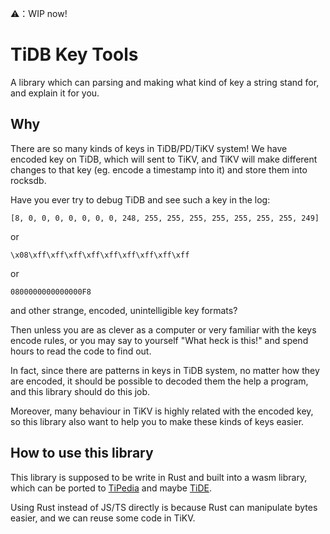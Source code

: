 ⚠️：WIP now!

# TiDB Key Tools

A library which can parsing and making what kind of key a string stand for, and explain it for you.

## Why

There are so many kinds of keys in TiDB/PD/TiKV system!
We have encoded key on TiDB, which will sent to TiKV,
and TiKV will make different changes to that key
(eg. encode a timestamp into it) and store them into rocksdb.

Have you ever try to debug TiDB and see such a key in the log:

```
[8, 0, 0, 0, 0, 0, 0, 0, 248, 255, 255, 255, 255, 255, 255, 255, 249]
```

or

```
\x08\xff\xff\xff\xff\xff\xff\xff\xff\xff
```

or

```
0800000000000000F8
```

and other strange, encoded, unintelligible key formats?

Then unless you are as clever as a computer or very familiar with the keys encode rules,
or you may say to yourself "What heck is this!" and spend hours to read the code to find out.

In fact, since there are patterns in keys in TiDB system, no matter how they are encoded,
it should be possible to decoded them the help a program, and this library should do this job.

Moreover, many behaviour in TiKV is highly related with the encoded key, so this library also
want to help you to make these kinds of keys easier.

## How to use this library

This library is supposed to be write in Rust and built into a wasm library, which can be ported to [TiPedia](https://longfangsong.github.io/tipedia/zh/index.html) and maybe [TiDE](https://github.com/tidb-incubator/tide).

Using Rust instead of JS/TS directly is because Rust can manipulate bytes easier, and we can reuse some code in TiKV.
